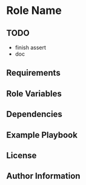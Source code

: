 Role Name
=========

TODO
----

- finish assert
- doc


Requirements
------------

Role Variables
--------------


Dependencies
------------


Example Playbook
----------------


License
-------


Author Information
------------------

